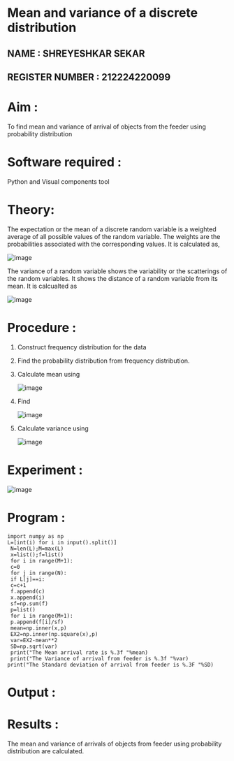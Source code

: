 #  Mean and variance of a discrete  distribution
## NAME : SHREYESHKAR SEKAR
## REGISTER NUMBER : 212224220099

# Aim : 

To find mean and variance of arrival of objects from the feeder using probability distribution


# Software required :  

Python and Visual components tool

# Theory:

The expectation or the mean of a discrete random variable is a weighted average of all possible
values of the random variable. The weights are the probabilities associated with the corresponding values. 
It is calculated as,

![image](https://user-images.githubusercontent.com/103921593/192938463-e34177f4-f188-48a0-bda2-8f6d1d660ed2.png)

The variance of a random variable shows the variability or the scatterings of the random variables.
It shows the distance of a random variable from its mean. It is calcualted as

![image](https://user-images.githubusercontent.com/103921593/192938695-99fedc01-34d5-4d36-84df-5880e766ed0c.png)


# Procedure :

1. Construct frequency distribution for the data

2. Find the  probability distribution from frequency distribution.

3. Calculate mean using 
   
   ![image](https://user-images.githubusercontent.com/103921593/192940431-03b81777-c54d-4286-b4f4-82dfe7666b4c.png)

4. Find  
   
      ![image](https://user-images.githubusercontent.com/103921593/192940255-2d9dd746-6875-4a6d-877b-6da6cdb96ab1.png)

5.  Calculate variance using 
  
      ![image](https://user-images.githubusercontent.com/103921593/192942852-913550a9-fabe-4a55-b956-0487b18bbd97.png)


# Experiment :

![image](https://user-images.githubusercontent.com/103921593/229993174-5b67e57e-3e01-4ac4-9f83-410a932b22bf.png)

# Program :

```
import numpy as np
L=[int(i) for i in input().split()]
 N=len(L);M=max(L)
 x=list();f=list()
 for i in range(M+1):
 c=0
 for j in range(N):
 if L[j]==i:
 c=c+1
 f.append(c)
 x.append(i)
 sf=np.sum(f)
 p=list()
 for i in range(M+1):
 p.append(f[i]/sf)
 mean=np.inner(x,p)
 EX2=np.inner(np.square(x),p)
 var=EX2-mean**2
 SD=np.sqrt(var)
 print("The Mean arrival rate is %.3f "%mean)
 print("The Variance of arrival from feeder is %.3f "%var) 
print("The Standard deviation of arrival from feeder is %.3F "%SD)

```


# Output : 



# Results :
The mean and variance of arrivals of objects from feeder using probability distribution are calculated.

